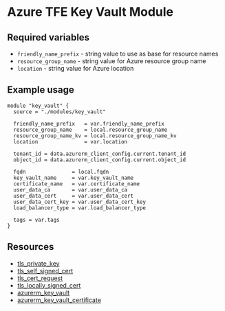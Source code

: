 # Azure TFE Key Vault Module

## Required variables

* `friendly_name_prefix` - string value to use as base for resource names
* `resource_group_name` - string value for Azure resource group name
* `location` - string value for Azure location

## Example usage

```hcl
module "key_vault" {
  source = "./modules/key_vault"

  friendly_name_prefix   = var.friendly_name_prefix
  resource_group_name    = local.resource_group_name
  resource_group_name_kv = local.resource_group_name_kv
  location               = var.location

  tenant_id = data.azurerm_client_config.current.tenant_id
  object_id = data.azurerm_client_config.current.object_id

  fqdn               = local.fqdn
  key_vault_name     = var.key_vault_name
  certificate_name   = var.certificate_name
  user_data_ca       = var.user_data_ca
  user_data_cert     = var.user_data_cert
  user_data_cert_key = var.user_data_cert_key
  load_balancer_type = var.load_balancer_type

  tags = var.tags
}
```

## Resources

* [tls_private_key](https://registry.terraform.io/providers/hashicorp/tls/latest/docs/resources/private_key)
* [tls_self_signed_cert](https://registry.terraform.io/providers/hashicorp/tls/latest/docs/resources/self_signed_cert)
* [tls_cert_request](https://registry.terraform.io/providers/hashicorp/tls/latest/docs/resources/cert_request)
* [tls_locally_signed_cert](https://registry.terraform.io/providers/hashicorp/tls/latest/docs/resources/locally_signed_cert)
* [azurerm_key_vault](https://registry.terraform.io/providers/hashicorp/azurerm/latest/docs/resources/key_vault)
* [azurerm_key_vault_certificate](https://registry.terraform.io/providers/hashicorp/azurerm/latest/docs/resources/key_vault_certificate)
